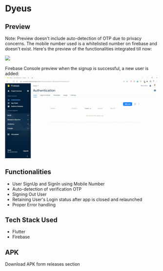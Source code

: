 # Dyeus

## Preview

Note: Preview doesn't include auto-detection of OTP due to privacy concerns. The mobile number used is a whitelisted
number on firebase and doesn't exist. Here's the preview of the functionalities integrated till now:

<img height="5%" src="https://github.com/srockstech/dyeus/blob/main/images/preview.gif">

Firebase Console preview when the signup is successful, a new user is added:
<img height="20%" src="https://github.com/srockstech/dyeus/blob/main/images/preview_firebase.gif">

## Functionalities

- User SignUp and SignIn using Mobile Number
- Auto-detection of verification OTP
- Signing Out User
- Retaining User's Login status after app is closed and relaunched
- Proper Error handling

## Tech Stack Used

- Flutter
- Firebase

## APK

Download APK form releases section